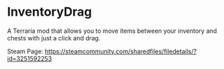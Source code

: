 # InventoryDrag
 A Terraria mod that allows you to move items between your inventory and chests with just a click and drag.

 Steam Page: https://steamcommunity.com/sharedfiles/filedetails/?id=3251592253
